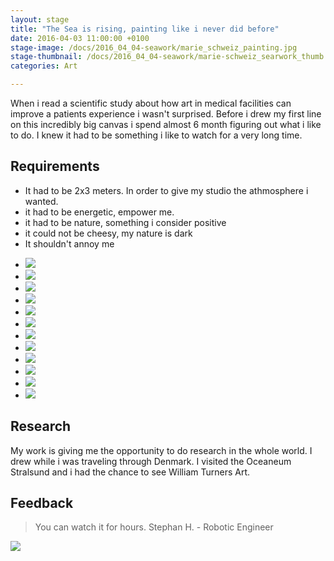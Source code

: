 ```yaml
---
layout: stage
title: "The Sea is rising, painting like i never did before"
date: 2016-04-03 11:00:00 +0100
stage-image: /docs/2016_04_04-seawork/marie_schweiz_painting.jpg
stage-thumbnail: /docs/2016_04_04-seawork/marie-schweiz_searwork_thumb.jpg
categories: Art

---
```


When i read a scientific study about how art in medical facilities can improve a patients experience i wasn't surprised. Before i drew my first line on this incredibly big canvas i spend almost 6 month figuring out what i like to do. I knew it had to be something i like to watch for a very long time.

## Requirements

* It had to be 2x3 meters. In order to give my studio the athmosphere i wanted.
* it had to be energetic, empower me.
* it had to be nature, something i consider positive
* it could not be cheesy, my nature is dark
* It shouldn't annoy me

<ul class="gallery grid">
<li><img class="gallery" src="/docs/2016_04_04-seawork/marie-schweiz_searwork_01.jpg" /></li>
<li><img class="gallery" src="/docs/2016_04_04-seawork/marie-schweiz_searwork_02.jpg" /></li>
<li><img class="gallery" src="/docs/2016_04_04-seawork/marie-schweiz_searwork_03.jpg" /></li>
<li><img class="gallery" src="/docs/2016_04_04-seawork/marie-schweiz_searwork_04.jpg" /></li>

<li><img class="gallery" src="/docs/2016_04_04-seawork/marie-schweiz_searwork_05.jpg" /></li>
<li><img class="gallery" src="/docs/2016_04_04-seawork/marie-schweiz_searwork_06.jpg" /></li>
<li><img class="gallery" src="/docs/2016_04_04-seawork/marie-schweiz_searwork_07.jpg" /></li>
<li><img class="gallery" src="/docs/2016_04_04-seawork/marie-schweiz_searwork_08.jpg" /></li>


<li><img class="gallery" src="/docs/2016_04_04-seawork/marie-schweiz_searwork_09.jpg" /></li>
<li><img class="gallery" src="/docs/2016_04_04-seawork/marie-schweiz_searwork_10.jpg" /></li>
<li><img class="gallery" src="/docs/2016_04_04-seawork/marie-schweiz_searwork_11.jpg" /></li>
<li><img class="gallery" src="/docs/2016_04_04-seawork/marie-schweiz_searwork_12.jpg" /></li>
</ul>

## Research

My work is giving me the opportunity to do research in the whole world. I drew while i was traveling through Denmark. I visited the Oceaneum Stralsund and i had the chance to see William Turners Art.

## Feedback

> You can watch it for hours. Stephan H. - Robotic Engineer



<img class="image-wide" src="/docs/2016_04_04-seawork/marie-schweiz_searwork_13.jpg" />